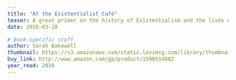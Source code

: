 ```yaml
---
title: "At the Existentialist Café"
teaser: A great primer on the history of Existentialism and the lives of it's most influential philosophers.
date: 2016-03-28

# Book-specific stuff
author: Sarah Bakewell
thumbnail: https://s3.amazonaws.com/static.levimcg.com/library/thumbnail-existentialist-cafe.jpg
buy_link: http://www.amazon.com/gp/product/1590514882
year_read: 2016
---
```


